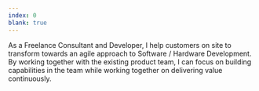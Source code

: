 ```yaml
---
index: 0
blank: true
---
```


As a Freelance Consultant and Developer, I help customers on site to transform towards an agile approach to Software / Hardware Development. By working together with the existing product team, I can focus on building capabilities in the team while working together on delivering value continuously.

